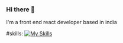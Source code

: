 ### Hi there 👋

I'm a front end react developer based in india


#skills:
[![My Skills](https://skillicons.dev/icons?i=html,css,js,ts,react,tailwind)](https://skillicons.dev)
<!--
**Shivuduu19/Shivuduu19** is a ✨ _special_ ✨ repository because its `README.md` (this file) appears on your GitHub profile.

Here are some ideas to get you started:

- 🔭 I’m currently working on ...
- 🌱 I’m currently learning ...
- 👯 I’m looking to collaborate on ...
- 🤔 I’m looking for help with ...
- 💬 Ask me about ...
- 📫 How to reach me: ...
- 😄 Pronouns: ...
- ⚡ Fun fact: ...
-->

